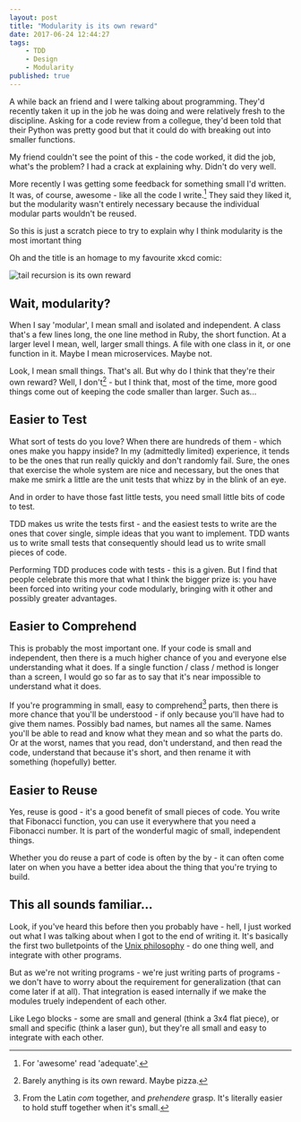 ```yaml
---
layout: post
title: "Modularity is its own reward"
date: 2017-06-24 12:44:27
tags:
    - TDD
    - Design
    - Modularity
published: true
---
```


A while back an friend and I were talking about programming. They'd recently taken
it up in the job he was doing and were relatively fresh to the discipline.
Asking for a code review from a collegue, they'd been told that their Python was
pretty good but that it could do with breaking out into smaller functions.

My friend couldn't see the point of this - the code worked, it did the job,
what's the problem? I had a crack at explaining why. Didn't do very well.

More recently I was getting some feedback for something small I'd written.
It was, of course, awesome - like all the code I write.[^1] They said they
liked it, but the modularity wasn't entirely necessary because the individual
modular parts wouldn't be reused.

So this is just a scratch piece to try to explain why I think modularity is the
most imortant thing

Oh and the title is an homage to my favourite xkcd comic:

![tail recursion is its own reward](https://imgs.xkcd.com/comics/functional.png)

## Wait, modularity?

When I say 'modular', I mean small and isolated and independent. A class that's
a few lines long, the one line method in Ruby, the short function. At a larger
level I mean, well, larger small things. A file with one class in it, or one
function in it.  Maybe I mean microservices. Maybe not.

Look, I mean small things. That's all. But why do I think that they're their own
reward? Well, I don't[^2] - but I think that, most of the time, more good things
come out of keeping the code smaller than larger. Such as...

## Easier to Test

What sort of tests do you love? When there are hundreds of them - which ones
make you happy inside? In my (admittedly limited) experience, it tends to be the
ones that run really quickly and don't randomly fail. Sure, the ones that
exercise the whole system are nice and necessary, but the ones that make me
smirk a little are the unit tests that whizz by in the blink of an eye.

And in order to have those fast little tests, you need small little bits of code
to test.

TDD makes us write the tests first - and the easiest tests to write are the ones
that cover single, simple ideas that you want to implement. TDD wants us to
write small tests that consequently should lead us to write small pieces of
code.

Performing TDD produces code with tests - this is a given. But I find that
people celebrate this more that what I think the bigger prize is: you have been
forced into writing your code modularly, bringing with it other and possibly
greater advantages.

## Easier to Comprehend

This is probably the most important one. If your code is small and independent,
then there is a much higher chance of you and everyone else understanding what
it does. If a single function / class / method is longer than a screen, I would
go so far as to say that it's near impossible to understand what it does.

If you're programming in small, easy to comprehend[^3] parts, then there is more
chance that you'll be understood - if only because you'll have had to give them
names. Possibly bad names, but names all the same. Names you'll be able to read
and know what they mean and so what the parts do. Or at the worst, names that you
read, don't understand, and then read the code, understand that because it's
short, and then rename it with something (hopefully) better.

## Easier to Reuse

Yes, reuse is good - it's a good benefit of small pieces of code. You write that
Fibonacci function, you can use it everywhere that you need a Fibonacci number.
It is part of the wonderful magic of small, independent things.

Whether you do reuse a part of code is often by the by - it can often come later
on when you have a better idea about the thing that you're trying to build.

## This all sounds familiar...

Look, if you've heard this before then you probably have - hell, I just worked
out what I was talking about when I got to the end of writing it. It's basically
the first two bulletpoints of the [Unix philosophy][UnixPhil] - do one thing
well, and integrate with other programs.

But as we're not writing programs - we're just writing parts of programs - we
don't have to worry about the requirement for generalization (that can come
later if at all). That integration is eased internally if we make the modules
truely independent of each other.

Like Lego blocks - some are small and general (think a 3x4 flat piece), or small
and specific (think a laser gun), but they're all small and easy to integrate
with each other.

[^1]: For 'awesome' read 'adequate'.
[^2]: Barely anything is its own reward. Maybe pizza.
[^3]: From the Latin _com_ together, and _prehendere_ grasp. It's literally easier to hold stuff together when it's small.

[UnixPhil]: https://en.wikipedia.org/wiki/Unix_philosophy


